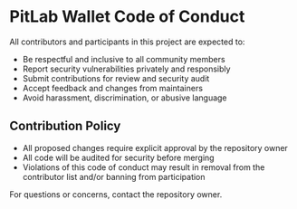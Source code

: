 # PitLab Wallet Code of Conduct

All contributors and participants in this project are expected to:

- Be respectful and inclusive to all community members
- Report security vulnerabilities privately and responsibly
- Submit contributions for review and security audit
- Accept feedback and changes from maintainers
- Avoid harassment, discrimination, or abusive language

## Contribution Policy
- All proposed changes require explicit approval by the repository owner
- All code will be audited for security before merging
- Violations of this code of conduct may result in removal from the contributor list and/or banning from participation

For questions or concerns, contact the repository owner.
